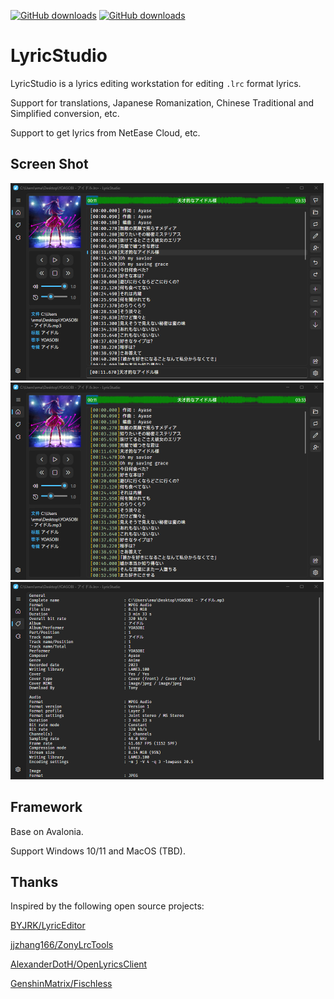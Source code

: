 [![GitHub downloads](https://img.shields.io/github/downloads/lemutec/LyricStudio/total)](https://github.com/lemutec/LyricStudio/releases)
[![GitHub downloads](https://img.shields.io/github/downloads/lemutec/LyricStudio/latest/total)](https://github.com/lemutec/LyricStudio/releases)

# LyricStudio

LyricStudio is a lyrics editing workstation for editing `.lrc` format lyrics.

Support for translations, Japanese Romanization, Chinese Traditional and Simplified conversion, etc.

Support to get lyrics from NetEase Cloud, etc.

## Screen Shot

<img src="./assets/image-20240519081333234.png" alt="image-20240519081333234" style="zoom:50%;" />

<img src="./assets/image-20240519081424946.png" alt="image-20240519081424946" style="zoom:50%;" />

<img src="./assets/image-20240519081355714.png" alt="image-20240519081355714" style="zoom:50%;" />

## Framework

Base on Avalonia.

Support Windows 10/11 and MacOS (TBD).

## Thanks

Inspired by the following open source projects:

[BYJRK/LyricEditor](https://github.com/BYJRK/LyricEditor)

[jjzhang166/ZonyLrcTools](https://github.com/jjzhang166/ZonyLrcTools)

[AlexanderDotH/OpenLyricsClient](https://github.com/AlexanderDotH/OpenLyricsClient)

[GenshinMatrix/Fischless](https://github.com/GenshinMatrix/Fischless)

